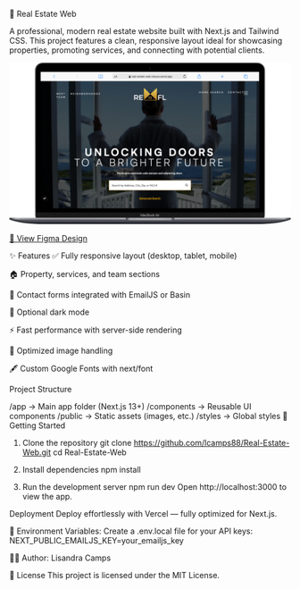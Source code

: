 🏡 Real Estate Web

A professional, modern real estate website built with Next.js and Tailwind CSS. This project features a clean, responsive layout ideal for showcasing properties, promoting services, and connecting with potential clients.

![Real Estate Web Preview](./public/images/real-estate-web.png)

[🔗 View Figma Design](https://www.figma.com/design/7sQH6DXwv9ynMuW2IGwif3/Porfolio-Designs?node-id=0-1&t=FYjGUKQ5NyFJcpWV-1)

✨ Features
✅ Fully responsive layout (desktop, tablet, mobile)

🏠 Property, services, and team sections

📧 Contact forms integrated with EmailJS or Basin

🌙 Optional dark mode

⚡ Fast performance with server-side rendering

📸 Optimized image handling

🖋️ Custom Google Fonts with next/font

Project Structure

/app          → Main app folder (Next.js 13+)
/components   → Reusable UI components
/public       → Static assets (images, etc.)
/styles       → Global styles
🚀 Getting Started
1. Clone the repository
git clone https://github.com/lcamps88/Real-Estate-Web.git
cd Real-Estate-Web

2. Install dependencies
npm install

3. Run the development server
npm run dev
Open http://localhost:3000 to view the app.

Deployment
Deploy effortlessly with Vercel — fully optimized for Next.js.

🔐 Environment Variables:
Create a .env.local file for your API keys:
NEXT_PUBLIC_EMAILJS_KEY=your_emailjs_key

👩‍💻 Author: 
Lisandra Camps

📄 License
This project is licensed under the MIT License.
